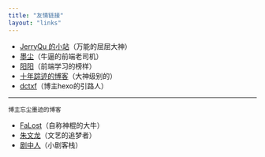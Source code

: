 ```yaml
---
title: "友情链接"
layout: "links"
---
```

- <i class="iconfont icon-https"></i>[JerryQu 的小站](https://imququ.com/)（万能的屈屈大神）
- <i class="iconfont icon-https"></i>[墨尘](https://imochen.com/)（牛逼的前端老司机）
- <i class="iconfont icon-https"></i>[阳阳](http://iwuly.com/)（前端学习的榜样）
- <i class="iconfont icon-https"></i>[十年踪迹的博客](https://www.h5jun.com/)（大神级别的）
- <i class="iconfont icon-https"></i>[dctxf](https://www.dctxf.com/)（博主hexo的引路人）
***
    博主忘尘墨迹的博客
- <i class="iconfont icon-https"></i>[FaLost](http://www.fedte.cc/)（自称神棍的大牛）
- <i class="iconfont icon-https"></i>[朱文龙](https://www.zhuwenlong.com/)（文艺的追梦者）
- <i class="iconfont icon-https"></i>[剧中人](http://bh-lay.com/)（小剧客栈）

